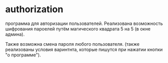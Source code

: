 # authorization

программа для авторизации пользователей. Реализована возможность шифрования пароелей путём магического квадрата 5 на 5 (в окне админа).

Также возможна смена пароля любого пользователя. (также реализованы условия варинтнта, которые пишутся при нажатии кнопки "о программе").
